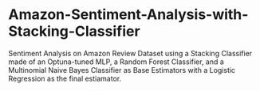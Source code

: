 # Amazon-Sentiment-Analysis-with-Stacking-Classifier
Sentiment Analysis on Amazon Review Dataset using a Stacking Classifier made of an Optuna-tuned MLP, a Random Forest Classifier, and a Multinomial Naive Bayes Classifier as Base Estimators with a Logistic Regression as the final estiamator.  
